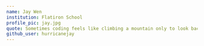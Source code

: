 ```yaml
---
name: Jay Wen
institution: Flatiron School
profile_pic: jay.jpg
quote: Sometimes coding feels like climbing a mountain only to look back and realize it was only a hill!!
github_user: hurricanejay
---
```

